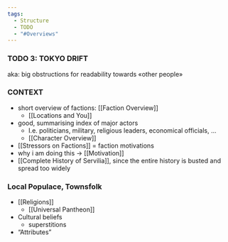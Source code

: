 ```yaml
---
tags:
  - Structure
  - TODO
  - "#Overviews"
---
```

### TODO 3: TOKYO DRIFT 
aka: big obstructions for readability towards «other people»
### CONTEXT
- short overview of factions: [[Faction Overview]]
	- [[Locations and You]]
- good, summarising index of major actors
	- I.e. politicians, military, religious leaders, economical officials, …  
	- [[Character Overview]]
- [[Stressors on Factions]] = faction motivations
- why i am doing this -> [[Motivation]]
- [[Complete History of Servilia]], since the entire history is busted and spread too widely
### Local Populace, Townsfolk
- [[Religions]]
	- [[Universal Pantheon]]
- Cultural beliefs 
	- superstitions
- “Attributes”
